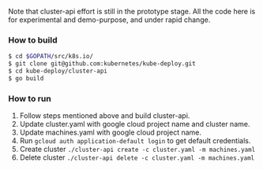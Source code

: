 Note that cluster-api effort is still in the prototype stage. All the code here is for experimental and demo-purpose, and under rapid change.

### How to build

```bash
$ cd $GOPATH/src/k8s.io/
$ git clone git@github.com:kubernetes/kube-deploy.git
$ cd kube-deploy/cluster-api
$ go build
```

### How to run
1) Follow steps mentioned above and build cluster-api.
2) Update cluster.yaml with google cloud project name and cluster name.
3) Update machines.yaml with google cloud project name.
4) Run `gcloud auth application-default login` to get default credentials.
5) Create cluster `./cluster-api create -c cluster.yaml -m machines.yaml`
6) Delete cluster `./cluster-api delete -c cluster.yaml -m machines.yaml`


